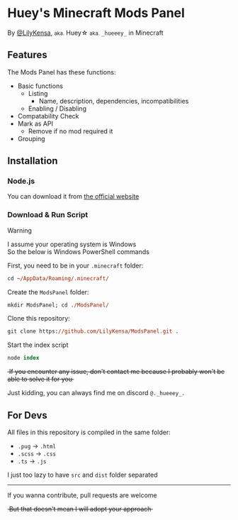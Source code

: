 # Huey's Minecraft Mods Panel

By [@LilyKensa](https://github.com/LilyKensa/),
  <small>aka.</small> Huey☆ 
  <small>aka.</small> `_hueeey_` in Minecraft

## Features

The Mods Panel has these functions:

- Basic functions 
  - Listing
    - Name, description, dependencies, incompatibilities
  - Enabling / Disabling
- Compatability Check
- Mark as API
  - Remove if no mod required it
- Grouping

## Installation

### Node.js

You can download it from [the official website](https://nodejs.org/en)

### Download & Run Script

> [!WARNING]  
> I assume your operating system is Windows  
> So the below is Windows PowerShell commands

First, you need to be in your `.minecraft` folder:

```ps
cd ~/AppData/Roaming/.minecraft/
```

Create the `ModsPanel` folder:

```ps
mkdir ModsPanel; cd ./ModsPanel/ 
```

Clone this repository:

```ps
git clone https://github.com/LilyKensa/ModsPanel.git .
```

Start the index script

```ps
node index
```

~~​ If you encounter any issue, don't contact me because I probably won't be able to solve it for you ​~~

Just kidding, you can always find me on discord `@._hueeey_.`

## For Devs

All files in this repository is compiled in the same folder:

- `.pug` → `.html`
- `.scss` → `.css`
- `.ts` → `.js`

I just too lazy to have `src` and `dist` folder separated

---

If you wanna contribute, pull requests are welcome

~~​ But that doesn't mean I will adopt your approach ​~~